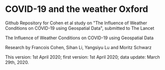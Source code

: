 # COVID-19 and the weather Oxford
Github Repository for Cohen et al study on "The Influence of Weather Conditions on COVID-19 using Geospatial Data", submitted to The Lancet

The Influence of Weather Conditions on COVID-19 using Geospatial Data

Research by Francois Cohen, Sihan Li, Yangsiyu Lu and Moritz Schwarz

This version: 1st April 2020; first version: 1st April 2020; data update: March 29th, 2020.
